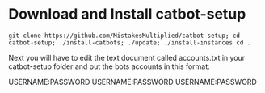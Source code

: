 # Download and Install catbot-setup

    git clone https://github.com/MistakesMultiplied/catbot-setup; cd catbot-setup; ./install-catbots; ./update; ./install-instances cd .
    
Next you will have to edit the text document called accounts.txt in your catbot-setup folder and put the bots accounts in this format:

USERNAME:PASSWORD
USERNAME:PASSWORD
USERNAME:PASSWORD
